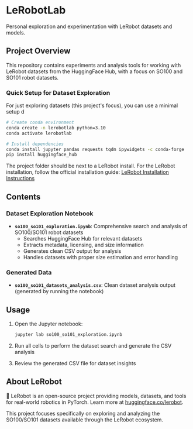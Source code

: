 # LeRobotLab

Personal exploration and experimentation with LeRobot datasets and models.

## Project Overview

This repository contains experiments and analysis tools for working with LeRobot datasets from the HuggingFace Hub, with a focus on SO100 and SO101 robot datasets.

### Quick Setup for Dataset Exploration

For just exploring datasets (this project's focus), you can use a minimal setup d

```bash
# Create conda environment
conda create -n lerobotlab python=3.10
conda activate lerobotlab

# Install dependencies
conda install jupyter pandas requests tqdm ipywidgets -c conda-forge
pip install huggingface_hub
```


The project folder should be next to a LeRobot install. 
For the  LeRobot installation, follow the official installation guide:
[LeRobot Installation Instructions](https://github.com/huggingface/lerobot#installation)

## Contents

### Dataset Exploration Notebook
- **`so100_so101_exploration.ipynb`**: Comprehensive search and analysis of SO100/SO101 robot datasets
  - Searches HuggingFace Hub for relevant datasets
  - Extracts metadata, licensing, and size information
  - Generates clean CSV output for analysis
  - Handles datasets with proper size estimation and error handling

### Generated Data
- **`so100_so101_datasets_analysis.csv`**: Clean dataset analysis output (generated by running the notebook)

## Usage

1. Open the Jupyter notebook:
   ```bash
   jupyter lab so100_so101_exploration.ipynb
   ```

2. Run all cells to perform the dataset search and generate the CSV analysis

3. Review the generated CSV file for dataset insights

## About LeRobot

🤗 LeRobot is an open-source project providing models, datasets, and tools for real-world robotics in PyTorch. Learn more at [huggingface.co/lerobot](https://huggingface.co/lerobot).

This project focuses specifically on exploring and analyzing the SO100/SO101 datasets available through the LeRobot ecosystem.
